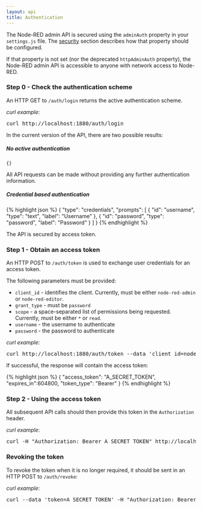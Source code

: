 ```yaml
---
layout: api
title: Authentication
---
```

The Node-RED admin API is secured using the `adminAuth` property in your `settings.js`
file. The [security](/docs/security.html) section describes how that property
should be configured.

If that property is not set (nor the deprecated `httpAdminAuth` property), the
Node-RED admin API is accessible to anyone with network access to Node-RED.


### Step 0 - Check the authentication scheme

An HTTP GET to `/auth/login` returns the active authentication scheme.

<div class="doc-callout"><em>curl example</em>:
<pre>curl http://localhost:1880/auth/login</pre>
</div>

In the current version of the API, there are two possible results:

##### No active authentication

    {}

All API requests can be made without providing any further authentication
information.

##### Credential based authentication

{% highlight json %}
{
  "type": "credentials",
  "prompts": [
    {
      "id": "username",
      "type": "text",
      "label": "Username"
    },
    {
      "id": "password",
      "type": "password",
      "label": "Password"
    }
  ]
}
{% endhighlight %}

The API is secured by access token.


### Step 1 - Obtain an access token

An HTTP POST to `/auth/token` is used to exchange user credentials for an access
token.

The following parameters must be provided:

 - `client_id` - identifies the client. Currently, must be either `node-red-admin` or `node-red-editor`.
 - `grant_type` - must be `password`
 - `scope` - a space-separated list of permissions being requested. Currently, must be either `*` or `read`.
 - `username` - the username to authenticate
 - `password` - the password to authenticate

<div class="doc-callout"><em>curl example</em>:
<pre>curl http://localhost:1880/auth/token --data 'client_id=node-red-admin&grant_type=password&scope=*&username=admin&password=password'</pre>
</div>

If successful, the response will contain the access token:

{% highlight json %}
{
  "access_token": "A_SECRET_TOKEN",
  "expires_in":604800,
  "token_type": "Bearer"
}
{% endhighlight %}

### Step 2 - Using the access token

All subsequent API calls should then provide this token in the `Authorization`
header.

<div class="doc-callout"><em>curl example</em>:
<pre>curl -H "Authorization: Bearer A_SECRET_TOKEN" http://localhost:1880/settings</pre>
</div>

### Revoking the token

To revoke the token when it is no longer required, it should be sent in an HTTP
POST to `/auth/revoke`:

<div class="doc-callout"><em>curl example</em>:
<pre>curl --data 'token=A_SECRET_TOKEN' -H "Authorization: Bearer A_SECRET_TOKEN" http://localhost:1880/auth/revoke</pre>
</div>

